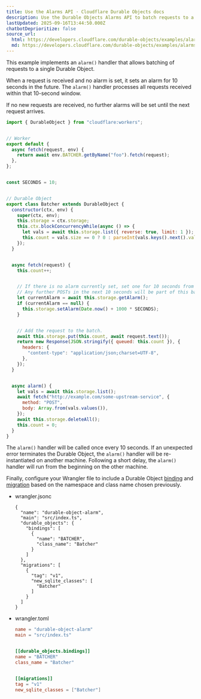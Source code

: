 ```yaml
---
title: Use the Alarms API · Cloudflare Durable Objects docs
description: Use the Durable Objects Alarms API to batch requests to a Durable Object.
lastUpdated: 2025-09-16T13:44:50.000Z
chatbotDeprioritize: false
source_url:
  html: https://developers.cloudflare.com/durable-objects/examples/alarms-api/
  md: https://developers.cloudflare.com/durable-objects/examples/alarms-api/index.md
---
```


This example implements an `alarm()` handler that allows batching of requests to a single Durable Object.

When a request is received and no alarm is set, it sets an alarm for 10 seconds in the future. The `alarm()` handler processes all requests received within that 10-second window.

If no new requests are received, no further alarms will be set until the next request arrives.

```js
import { DurableObject } from "cloudflare:workers";


// Worker
export default {
  async fetch(request, env) {
    return await env.BATCHER.getByName("foo").fetch(request);
  },
};


const SECONDS = 10;


// Durable Object
export class Batcher extends DurableObject {
  constructor(ctx, env) {
    super(ctx, env);
    this.storage = ctx.storage;
    this.ctx.blockConcurrencyWhile(async () => {
      let vals = await this.storage.list({ reverse: true, limit: 1 });
      this.count = vals.size == 0 ? 0 : parseInt(vals.keys().next().value);
    });
  }


  async fetch(request) {
    this.count++;


    // If there is no alarm currently set, set one for 10 seconds from now
    // Any further POSTs in the next 10 seconds will be part of this batch.
    let currentAlarm = await this.storage.getAlarm();
    if (currentAlarm == null) {
      this.storage.setAlarm(Date.now() + 1000 * SECONDS);
    }


    // Add the request to the batch.
    await this.storage.put(this.count, await request.text());
    return new Response(JSON.stringify({ queued: this.count }), {
      headers: {
        "content-type": "application/json;charset=UTF-8",
      },
    });
  }


  async alarm() {
    let vals = await this.storage.list();
    await fetch("http://example.com/some-upstream-service", {
      method: "POST",
      body: Array.from(vals.values()),
    });
    await this.storage.deleteAll();
    this.count = 0;
  }
}
```

The `alarm()` handler will be called once every 10 seconds. If an unexpected error terminates the Durable Object, the `alarm()` handler will be re-instantiated on another machine. Following a short delay, the `alarm()` handler will run from the beginning on the other machine.

Finally, configure your Wrangler file to include a Durable Object [binding](https://developers.cloudflare.com/durable-objects/get-started/#4-configure-durable-object-bindings) and [migration](https://developers.cloudflare.com/durable-objects/reference/durable-objects-migrations/) based on the namespace and class name chosen previously.

* wrangler.jsonc

  ```jsonc
  {
    "name": "durable-object-alarm",
    "main": "src/index.ts",
    "durable_objects": {
      "bindings": [
        {
          "name": "BATCHER",
          "class_name": "Batcher"
        }
      ]
    },
    "migrations": [
      {
        "tag": "v1",
        "new_sqlite_classes": [
          "Batcher"
        ]
      }
    ]
  }
  ```

* wrangler.toml

  ```toml
  name = "durable-object-alarm"
  main = "src/index.ts"


  [[durable_objects.bindings]]
  name = "BATCHER"
  class_name = "Batcher"


  [[migrations]]
  tag = "v1"
  new_sqlite_classes = ["Batcher"]
  ```
